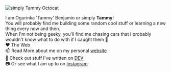 ![simply Tammy Octocat](https://res.cloudinary.com/simplytammy/image/upload/v1595997637/persona/octocat.png)

I am Ogurinka 'Tammy' Benjamin or simply **Tammy**! <br>
You will probably find me building some random cool stuff or learning a new thing every now and then.
<br>
When I'm not being geeky, you'll find me chasing cars that I probably wouldn't know what to do with if I caught them 👀 <br>
❤ The Web <br>
📫 Read More about me on my personal  	[website](https://tammy.dev/about) <br>
💬 Check out stuff I've written on  [DEV](https://dev.to/simplytammy) <br>
📷 Or see what I am up to on [Instagram](https://dev.to/simplytammy)
